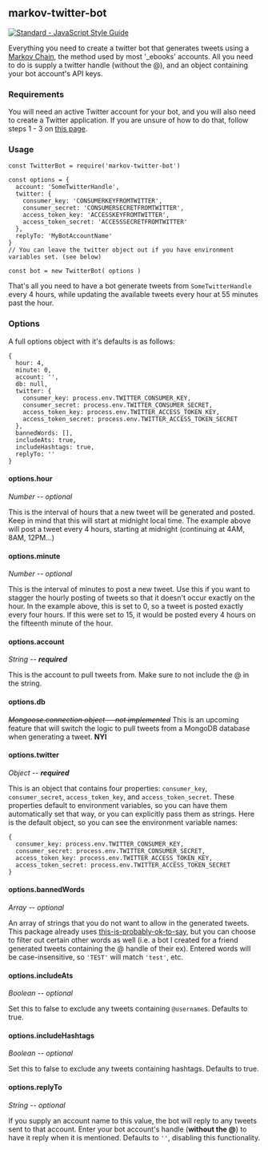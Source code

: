 ## markov-twitter-bot
[![Standard - JavaScript Style Guide](https://img.shields.io/badge/code%20style-standard-brightgreen.svg)](http://standardjs.com/)

Everything you need to create a twitter bot that generates tweets using a [Markov Chain](https://en.wikipedia.org/wiki/Markov_chain), the method used by most '\_ebooks' accounts. All you need to do is supply a twitter handle (without the @), and an object containing your bot account's API keys.

### Requirements
You will need an active Twitter account for your bot, and you will also need to create a Twitter application. If you are unsure of how to do that, follow steps 1 - 3 on [this page](http://www.pygaze.org/2016/03/how-to-code-twitter-bot/).

### Usage

```
const TwitterBot = require('markov-twitter-bot')

const options = {
  account: 'SomeTwitterHandle',
  twitter: {
    consumer_key: 'CONSUMERKEYFROMTWITTER',
    consumer_secret: 'CONSUMERSECRETFROMTWITTER',
    access_token_key: 'ACCESSKEYFROMTWITTER',
    access_token_secret: 'ACCESSSECRETFROMTWITTER'
  },
  replyTo: 'MyBotAccountName'
}
// You can leave the twitter object out if you have environment variables set. (see below)

const bot = new TwitterBot( options )

```
That's all you need to have a bot generate tweets from `SomeTwitterHandle` every 4 hours, while updating the available tweets every hour at 55 minutes past the hour.

### Options
A full options object with it's defaults is as follows:
```
{
  hour: 4,
  minute: 0,
  account: '',
  db: null,
  twitter: {
    consumer_key: process.env.TWITTER_CONSUMER_KEY,
    consumer_secret: process.env.TWITTER_CONSUMER_SECRET,
    access_token_key: process.env.TWITTER_ACCESS_TOKEN_KEY,
    access_token_secret: process.env.TWITTER_ACCESS_TOKEN_SECRET
  },
  bannedWords: [],
  includeAts: true,
  includeHashtags: true,
  replyTo: ''
}
```
#### options.hour
*Number -- optional*

This is the interval of hours that a new tweet will be generated and posted. Keep in mind that this will start at midnight local time. The example above will post a tweet every 4 hours, starting at midnight (continuing at 4AM, 8AM, 12PM...)

#### options.minute
*Number -- optional*

This is the interval of minutes to post a new tweet. Use this if you want to stagger the hourly posting of tweets so that it doesn't occur exactly on the hour. In the example above, this is set to 0, so a tweet is posted exactly every four hours. If this were set to 15, it would be posted every 4 hours on the fifteenth minute of the hour.

#### options.account
*String -- **required***

This is the account to pull tweets from. Make sure to not include the @ in the string.

#### options.db
~~*Mongoose.connection object -- not implemented*~~
This is an upcoming feature that will switch the logic to pull tweets from a MongoDB database when generating a tweet. **NYI**

#### options.twitter
*Object -- **required***

This is an object that contains four properties: `consumer_key`, `consumer_secret`, `access_token_key`, and `access_token_secret`. These properties default to environment variables, so you can have them automatically set that way, or you can explicitly pass them as strings. Here is the default object, so you can see the environment variable names:
```
{
  consumer_key: process.env.TWITTER_CONSUMER_KEY,
  consumer_secret: process.env.TWITTER_CONSUMER_SECRET,
  access_token_key: process.env.TWITTER_ACCESS_TOKEN_KEY,
  access_token_secret: process.env.TWITTER_ACCESS_TOKEN_SECRET
}
```

#### options.bannedWords
*Array -- optional*

An array of strings that you do not want to allow in the generated tweets. This package already uses [this-is-probably-ok-to-say](https://www.npmjs.com/package/this-is-probably-ok-to-say), but you can choose to filter out certain other words as well (i.e. a bot I created for a friend generated tweets containing the @ handle of their ex). Entered words will be case-insensitive, so `'TEST'` will match `'test'`, etc.

#### options.includeAts
*Boolean -- optional*

Set this to false to exclude any tweets containing `@username`s. Defaults to true.

#### options.includeHashtags
*Boolean -- optional*

Set this to false to exclude any tweets containing hashtags. Defaults to true.

#### options.replyTo
*String -- optional*

If you supply an account name to this value, the bot will reply to any tweets sent to that account. Enter your bot account's handle (**without the @**) to have it reply when it is mentioned. Defaults to `''`, disabling this functionality.
